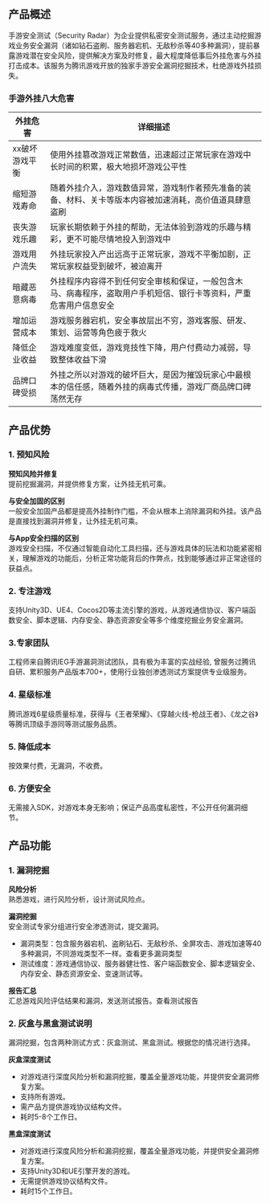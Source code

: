 ## 产品概述

手游安全测试（Security Radar）为企业提供私密安全测试服务，通过主动挖掘游戏业务安全漏洞（诸如钻石盗刷、服务器宕机、无敌秒杀等40多种漏洞），提前暴露游戏潜在安全风险，提供解决方案及时修复，最大程度降低事后外挂危害与外挂打击成本。该服务为腾讯游戏开放的独家手游安全漏洞挖掘技术，杜绝游戏外挂损失。
### 手游外挂八大危害
|外挂危害|详细描述|
|---------|---------|
|xx破坏游戏平衡|使用外挂篡改游戏正常数值，迅速超过正常玩家在游戏中长时间的积累，极大地损坏游戏公平性|
|缩短游戏寿命|随着外挂介入，游戏数值异常，游戏制作者预先准备的装备、材料、关卡等版本内容被加速消耗，高价值道具肆意盗刷|
|丧失游戏乐趣|玩家长期依赖于外挂的帮助，无法体验到游戏的乐趣与精彩，更不可能尽情地投入到游戏中|
|游戏用户流失|外挂玩家投入产出远高于正常玩家，游戏不平衡加剧，正常玩家权益受到破坏，被迫离开|
|暗藏恶意病毒|外挂程序内容得不到任何安全审核和保证，一般包含木马、病毒程序，盗取用户手机短信、银行卡等资料，严重危害用户信息安全|
|增加运营成本|游戏服务器宕机，安全事故层出不穷，游戏客服、研发、策划、运营等角色疲于救火|
|降低企业收益|游戏难度变低，游戏竞技性下降，用户付费动力减弱，导致整体收益下滑|
|品牌口碑受损|外挂之所以对游戏的破坏巨大，是因为摧毁玩家心中最根本的信任感，随着外挂的病毒式传播，游戏厂商品牌口碑荡然无存|

## 产品优势

### 1. 预知风险

**预知风险并修复**  
提前挖掘漏洞，并提供修复方案，让外挂无机可乘。  

**与安全加固的区别**  
一般安全加固产品都是提高外挂制作门槛，不会从根本上消除漏洞和外挂。该产品是直接找到漏洞并修复，让外挂无机可乘。  

**与App安全扫描的区别**  
游戏安全扫描，不仅通过智能自动化工具扫描，还与游戏具体的玩法和功能紧密相关，理解游戏的功能后，分析正常功能背后的作弊点，找到能够通过非正常途径的获益点。

### 2. 专注游戏

支持Unity3D、UE4、Cocos2D等主流引擎的游戏，从游戏通信协议、客户端函数安全、脚本逻辑、内存安全、静态资源安全等多个维度挖掘业务安全漏洞。

### 3.专家团队

工程师来自腾讯IEG手游漏洞测试团队，具有极为丰富的实战经验, 曾服务过腾讯自研、累积服务产品版本700+，使用行业独创渗透测试方案提供专业级服务。

### 4. 星级标准

腾讯游戏6星级质量标准，获得与《王者荣耀》、《穿越火线-枪战王者》、《龙之谷》等腾讯顶级手游同等测试服务品质。

### 5. 降低成本

按效果付费，无漏洞，不收费。

### 6. 方便安全 

无需接入SDK，对游戏本身无影响；保证产品高度私密性，不公开任何漏洞细节。

## 产品功能

### 1. 漏洞挖掘

**风险分析**  
熟悉游戏，进行风险分析，设计测试风险点。


**漏洞挖掘**  
安全测试专家分组进行安全渗透测试，提交漏洞。

- 漏洞类型：包含服务器宕机、盗刷钻石、无敌秒杀、全屏攻击、游戏加速等40多种漏洞，不同游戏类型不一样。查看更多漏洞类型  
- 测试维度：游戏通信协议、服务器健壮性、客户端函数安全、脚本逻辑安全、内存安全、静态资源安全、变速测试等。  

**报告汇总**  
汇总游戏风险评估结果和漏洞，发送测试报告。查看测试报告


### 2. 灰盒与黑盒测试说明
漏洞挖掘，包含两种测试方式：灰盒测试、黑盒测试。根据您的情况进行选择。

**灰盒深度测试**  


- 对游戏进行深度风险分析和漏洞挖掘，覆盖全量游戏功能，并提供安全漏洞修复方案。
- 支持所有游戏。
- 需产品方提供游戏协议结构文件。
- 耗时5-8个工作日。

**黑盒深度测试**  

- 对游戏进行深度风险分析和漏洞挖掘，覆盖全量游戏功能，并提供安全漏洞修复方案。
- 支持Unity3D和UE引擎开发的游戏。
- 无需提供游戏协议结构文件。
- 耗时15个工作日。